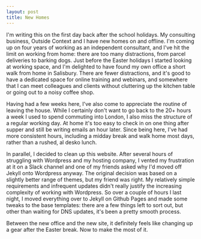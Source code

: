```yaml
---
layout: post
title: New Homes
---
```


I'm writing this on the first day back after the school holidays. My consulting business, Outside Context and I have new homes on and offline. I'm coming up on four years of working as an independent consultant, and I've hit the limit on working from home: there are too many distractions, from parcel deliveries to barking dogs. Just before the Easter holidays I started looking at working space, and I'm delighted to have found my own office a short walk from home in Salisbury. There are fewer distractions, and it's good to have a dedicated space for online training and webinars, and somewhere that I can meet colleagues and clients without cluttering up the kitchen table or going out to a noisy coffee shop. 

Having had a few weeks here, I've also come to appreciate the routine of leaving the house. While I certainly don't want to go back to the 20+ hours a week I used to spend commuting into London, I also miss the structure of a regular working day. At home it's too easy to check in on one thing after supper and still be writing emails an hour later. Since being here, I've had more consistent hours, including a midday break and walk home most days, rather than a rushed, al desko lunch. 

In parallel, I decided to clean up this website. After several hours of struggling with Wordpress and my hosting company, I vented my frustration at it on a Slack channel and one of my friends asked why I'd moved off Jekyll onto Wordpress anyway. The original decision was based on a slightly better range of themes, but my friend was right. My relatively simple requirements and infrequent updates didn't really justify the increasing complexity of working with Wordpress. So over a couple of hours I last night, I moved everything over to Jekyll on Github Pages and made some tweaks to the base templates: there are a few things left to sort out, but other than waiting for DNS updates, it's been a pretty smooth process. 

Between the new office and the new site, it definitely feels like changing up a gear after the Easter break. Now to make the most of it.  
